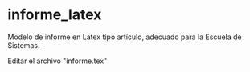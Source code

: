 # informe_latex
Modelo de informe en Latex tipo artículo, adecuado para la Escuela de Sistemas.

Editar el archivo "informe.tex"
